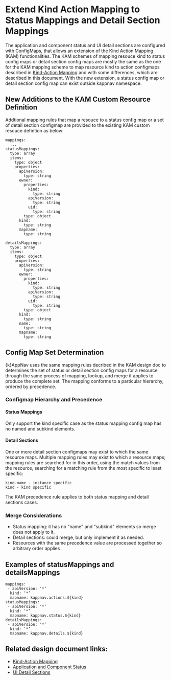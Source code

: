 # Extend Kind Action Mapping to Status Mappings and Detail Section Mappings

The application and component status and UI detail sections are configured with ConfigMaps, that allows an extension of the Kind Action Mapping (KAM) functionalities.  The KAM schemes of mapping resouce kind to status config maps or detail section config maps are mostly the same as the one for the KAM mapping scheme to map resource kind to action configmaps described in [Kind-Action Mapping](https://github.com/kappnav/design/blob/master/actions-config-maps.md) and with some differences, which are described in this document. With the new extension, a status config map or detail section config map can exist outside kappnav namespace.

## New Additions to the KAM Custom Resource Definition
Addtional mapping rules that map a resouce to a status config map or a set of detail section configmap are provided to the existing KAM custom resouce defintion as below:
```
mappings:
  ...
statusMappings:
  type: array
  items: 
    type: object 
    properties: 
      apiVersion:
        type: string 
      owner:
        properties:
          kind:
            type: string
          apiVersion:
            type: string
          uid:
            type: string
        type: object 
      kind: 
        type: string   
      mapname: 
        type: string       

detailsMappings:
  type: array
  items: 
    type: object 
    properties: 
      apiVersion:
        type: string 
      owner:
        properties:
          kind:
            type: string
          apiVersion:
            type: string
          uid:
            type: string
        type: object 
      kind: 
        type: string
      name: 
        type: string
      mapname: 
        type: string 
```
## Config Map Set Determination
{k}AppNav uses the same mapping rules decribed in the KAM design doc to determines the set of status or detail section config maps for a resource through the same process of mapping, lookup, and merge if applies to produce the complete set. The mapping conforms to a particular hierarchy, ordered by precedence.

### Configmap Hierarchy and Precedence

#### Status Mappings
Only support the kind specific case as the status mapping config map has no named and subkind elements.

#### Detail Sections
One or more detail section configmaps may exist to which the same resource maps. Multiple mapping rules may exist to which a resource maps; mapping rules are searched for in this order, using the match values from the resource, searching for a matching rule from the most specific to least specific:

    kind.name - instance specific
    kind - kind specific

The KAM precedence rule applies to both status mapping and detail sections cases.

### Merge Considerations
* Status mapping: it has no "name" and "subkind" elements so merge does not apply to it. 
* Detail sections: could merge, but only implement it as needed.
* Resources with the same precedence value are processed together so arbitrary order applies

## Examples of statusMappings and detailsMappings
```
mappings:
 - apiVersion: ‘*’
  kind: ‘*’
  mapname: kappnav.actions.${kind}
statusMappings:
 - apiVersion: ‘*’
  kind: ‘*’
  mapname: kappnav.status.${kind}
detailsMappings:
 - apiVersion: ‘*’
  kind: ‘*’
  mapname: kappnav.details.${kind}
```
## Related design document links:
* [Kind-Action Mapping](https://github.com/kappnav/design/blob/master/actions-config-maps.md)
* [Application and Component Status](https://github.com/kappnav/design/blob/master/status-determination.md)
* [UI Detail Sections](https://github.com/kappnav/design/blob/master/ui-detail-sections.md)
